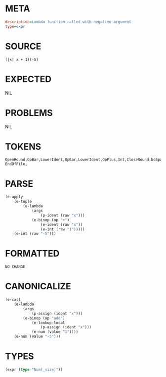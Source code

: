 # META
~~~ini
description=Lambda function called with negative argument
type=expr
~~~
# SOURCE
~~~roc
(|x| x + 1)(-5)
~~~
# EXPECTED
NIL
# PROBLEMS
NIL
# TOKENS
~~~zig
OpenRound,OpBar,LowerIdent,OpBar,LowerIdent,OpPlus,Int,CloseRound,NoSpaceOpenRound,Int,CloseRound,
EndOfFile,
~~~
# PARSE
~~~clojure
(e-apply
	(e-tuple
		(e-lambda
			(args
				(p-ident (raw "x")))
			(e-binop (op "+")
				(e-ident (raw "x"))
				(e-int (raw "1")))))
	(e-int (raw "-5")))
~~~
# FORMATTED
~~~roc
NO CHANGE
~~~
# CANONICALIZE
~~~clojure
(e-call
	(e-lambda
		(args
			(p-assign (ident "x")))
		(e-binop (op "add")
			(e-lookup-local
				(p-assign (ident "x")))
			(e-num (value "1"))))
	(e-num (value "-5")))
~~~
# TYPES
~~~clojure
(expr (type "Num(_size)"))
~~~
